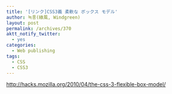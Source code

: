 ```yaml
---
title: '[リンク]CSS3義 柔軟な ボックス モデル'
author: 녹풍(綠風, Windgreen)
layout: post
permalink: /archives/370
aktt_notify_twitter:
  - yes
categories:
  - Web publishing
tags:
  - CSS
  - CSS3
---
```

<a target="_blank" href="http://hacks.mozilla.org/2010/04/the-css-3-flexible-box-model/">http://hacks.mozilla.org/2010/04/the-css-3-flexible-box-model/</a>